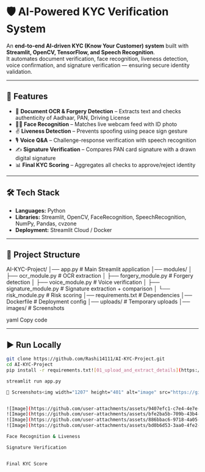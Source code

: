# 🛡️ AI-Powered KYC Verification System  

An **end-to-end AI-driven KYC (Know Your Customer) system** built with **Streamlit, OpenCV, TensorFlow, and Speech Recognition**.  
It automates document verification, face recognition, liveness detection, voice confirmation, and signature verification — ensuring secure identity validation.  

---

## 🚀 Features

- 📄 **Document OCR & Forgery Detection** – Extracts text and checks authenticity of Aadhaar, PAN, Driving License  
- 🧑‍🦰 **Face Recognition** – Matches live webcam feed with ID photo  
- ✌️ **Liveness Detection** – Prevents spoofing using peace sign gesture  
- 🎙️ **Voice Q&A** – Challenge-response verification with speech recognition  
- ✍️ **Signature Verification** – Compares PAN card signature with a drawn digital signature  
- 📊 **Final KYC Scoring** – Aggregates all checks to approve/reject identity  

---

## 🛠️ Tech Stack

- **Languages:** Python  
- **Libraries:** Streamlit, OpenCV, FaceRecognition, SpeechRecognition, NumPy, Pandas, cvzone  
- **Deployment:** Streamlit Cloud / Docker  

---

## 📂 Project Structure

AI-KYC-Project/
│── app.py # Main Streamlit application
│── modules/
│ ├── ocr_module.py # OCR extraction
│ ├── forgery_module.py # Forgery detection
│ ├── voice_module.py # Voice verification
│ ├── signature_module.py # Signature extraction + comparison
│ └── risk_module.py # Risk scoring
│── requirements.txt # Dependencies
│── Dockerfile # Deployment config
│── uploads/ # Temporary uploads
│── images/ # Screenshots

yaml
Copy code

---

## ▶️ Run Locally

```bash
git clone https://github.com/Rashi14111/AI-KYC-Project.git
cd AI-KYC-Project
pip install -r requirements.txt![01_upload_and_extract_details](https://github.com/user-attachments/assets/25ba9758-d779-4c9d-ab5c-c4c4a17d8978)

streamlit run app.py

📸 Screenshots<img width="1207" height="401" alt="image" src="https://github.com/user-attachments/assets/6a04fd5a-b008-4ca8-80f8-73b63d670db2" />


![Image](https://github.com/user-attachments/assets/9407efc1-c7e4-4e7e-b2ed-d389e1f03680)
![Image](https://github.com/user-attachments/assets/bfe2ba5b-709b-43b4-a058-055c84b1f6b3)
![Image](https://github.com/user-attachments/assets/886bbac6-9718-4a05-97c2-7f229342d190)
![Image](https://github.com/user-attachments/assets/bd0b6d53-3aa0-4fe2-a946-a8c06bdcfe35)

Face Recognition & Liveness

Signature Verification


Final KYC Score
